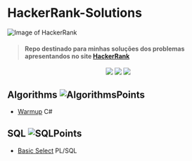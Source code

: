 # HackerRank-Solutions

![Image of HackerRank](https://blog.hackerrank.com/wp-content/uploads/2017/04/logo_HRwordmark2700x670_2-1.png)

> #### Repo destinado para minhas soluções dos problemas apresentandos no site [HackerRank](https://www.hackerrank.com)  

<p align="center">
	<img src="https://img.shields.io/badge/Problems%20Solved-17-brightgreen.svg">
	<img src="https://img.shields.io/badge/Language-CSharp/PHP/SQL-orange.svg">
	<img src="https://img.shields.io/badge/Latest%20Update-22/02/2018-blue.svg">
</p>

## Algorithms ![AlgorithmsPoints]
- [Warmup](Algorithms/Warmup/) C#

## SQL ![SQLPoints]
- [Basic Select](SQL/Basic-Select/) PL/SQL

[AlgorithmsPoints]:https://img.shields.io/badge/Points-96-brightgreen.svg
[SQLPoints]:https://img.shields.io/badge/Points-125-yellow.svg
